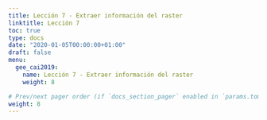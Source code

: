 ```yaml
---
title: Lección 7 - Extraer información del raster
linktitle: Lección 7 
toc: true
type: docs
date: "2020-01-05T00:00:00+01:00"
draft: false
menu:
  gee_cai2019:
    name: Lección 7 - Extraer información del raster
    weight: 8

# Prev/next pager order (if `docs_section_pager` enabled in `params.toml`)
weight: 8
---
```


